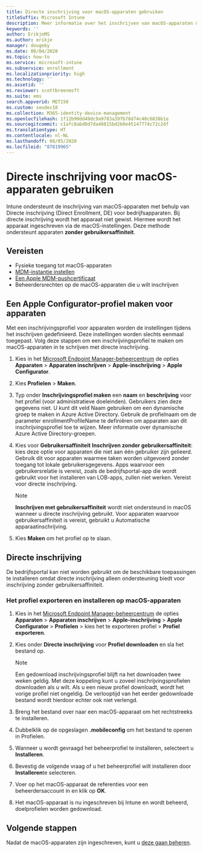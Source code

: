 ```yaml
---
title: Directe inschrijving voor macOS-apparaten gebruiken
titleSuffix: Microsoft Intune
description: Meer informatie over het inschrijven van macOS-apparaten met Directe inschrijving.
keywords: ''
author: ErikjeMS
ms.author: erikje
manager: dougeby
ms.date: 08/04/2020
ms.topic: how-to
ms.service: microsoft-intune
ms.subservice: enrollment
ms.localizationpriority: high
ms.technology: ''
ms.assetid: ''
ms.reviewer: scottbreenmsft
ms.suite: ems
search.appverid: MET150
ms.custom: seodec18
ms.collection: M365-identity-device-management
ms.openlocfilehash: 1f12b90dd49dc9a9783a39fb78d74c40c6838b1e
ms.sourcegitcommit: c1afc8abd0d7da48815bd2b0e45147774c72c2df
ms.translationtype: HT
ms.contentlocale: nl-NL
ms.lasthandoff: 08/05/2020
ms.locfileid: "87819965"
---
```

# <a name="use-direct-enrollment-for-macos-devices"></a>Directe inschrijving voor macOS-apparaten gebruiken

Intune ondersteunt de inschrijving van macOS-apparaten met behulp van Directe inschrijving (Direct Enrollment, DE) voor bedrijfsapparaten. Bij directe inschrijving wordt het apparaat niet gewist. Hiermee wordt het apparaat ingeschreven via de macOS-instellingen. Deze methode ondersteunt apparaten **zonder gebruikersaffiniteit**.

## <a name="prerequisites"></a>Vereisten

- Fysieke toegang tot macOS-apparaten
- [MDM-instantie instellen](../fundamentals/mdm-authority-set.md)
- [Een Apple MDM-pushcertificaat](apple-mdm-push-certificate-get.md)
 - Beheerdersrechten op de macOS-apparaten die u wilt inschrijven

## <a name="create-an-apple-configurator-profile-for-devices"></a>Een Apple Configurator-profiel maken voor apparaten

Met een inschrijvingsprofiel voor apparaten worden de instellingen tijdens het inschrijven gedefinieerd. Deze instellingen worden slechts eenmaal toegepast. Volg deze stappen om een inschrijvingsprofiel te maken om macOS-apparaten in te schrijven met directe inschrijving.

1. Kies in het [Microsoft Endpoint Manager-beheercentrum](https://go.microsoft.com/fwlink/?linkid=2109431) de opties **Apparaten** > **Apparaten inschrijven** > **Apple-inschrijving** > **Apple Configurator**.

2. Kies **Profielen** > **Maken**.

3. Typ onder **Inschrijvingsprofiel maken** een **naam** en **beschrijving** voor het profiel (voor administratieve doeleinden). Gebruikers zien deze gegevens niet. U kunt dit veld Naam gebruiken om een dynamische groep te maken in Azure Active Directory. Gebruik de profielnaam om de parameter enrollmentProfileName te definiëren om apparaten aan dit inschrijvingsprofiel toe te wijzen. Meer informatie over dynamische Azure Active Directory-groepen.

4. Kies voor **Gebruikersaffiniteit** **Inschrijven zonder gebruikersaffiniteit**: kies deze optie voor apparaten die niet aan één gebruiker zijn gelieerd. Gebruik dit voor apparaten waarmee taken worden uitgevoerd zonder toegang tot lokale gebruikersgegevens. Apps waarvoor een gebruikersrelatie is vereist, zoals de bedrijfsportal-app die wordt gebruikt voor het installeren van LOB-apps, zullen niet werken. Vereist voor directe inschrijving.

     > [!NOTE]
     > **Inschrijven met gebruikersaffiniteit** wordt niet ondersteund in macOS wanneer u directe inschrijving gebruikt. Voor apparaten waarvoor gebruikersaffiniteit is vereist, gebruikt u Automatische apparaatinschrijving.

6. Kies **Maken** om het profiel op te slaan.

## <a name="direct-enrollment"></a>Directe inschrijving
De bedrijfsportal kan niet worden gebruikt om de beschikbare toepassingen te installeren omdat directe inschrijving alleen ondersteuning biedt voor inschrijving zonder gebruikersaffiniteit.

### <a name="export-the-profile-and-install-on-macos-devices"></a>Het profiel exporteren en installeren op macOS-apparaten

1. Kies in het [Microsoft Endpoint Manager-beheercentrum](https://go.microsoft.com/fwlink/?linkid=2109431) de opties **Apparaten** > **Apparaten inschrijven** > **Apple-inschrijving** > **Apple Configurator** > **Profielen** > kies het te exporteren profiel > **Profiel exporteren**.
2. Kies onder **Directe inschrijving** voor **Profiel downloaden** en sla het bestand op. 

     > [!NOTE]
     > Een gedownload inschrijvingsprofiel blijft na het downloaden twee weken geldig. Met deze koppeling kunt u zoveel inschrijvingsprofielen downloaden als u wilt. Als u een nieuw profiel downloadt, wordt het vorige profiel niet ongeldig. De verlooptijd van het eerder gedownloade bestand wordt hierdoor echter ook niet verlengd.
         
3. Breng het bestand over naar een macOS-apparaat om het rechtstreeks te installeren.
4. Dubbelklik op de opgeslagen **.mobileconfig** om het bestand te openen in Profielen.
5. Wanneer u wordt gevraagd het beheerprofiel te installeren, selecteert u **Installeren**.
6. Bevestig de volgende vraag of u het beheerprofiel wilt installeren door **Installeren**te selecteren.
7. Voer op het macOS-apparaat de referenties voor een beheerdersaccount in en klik op **OK**.
8. Het macOS-apparaat is nu ingeschreven bij Intune en wordt beheerd, doelprofielen worden gedownload.

## <a name="next-steps"></a>Volgende stappen

Nadat de macOS-apparaten zijn ingeschreven, kunt u [deze gaan beheren](../remote-actions/device-management.md).
